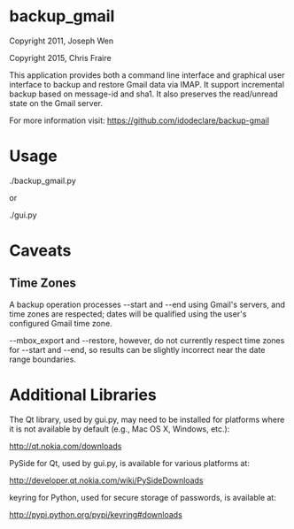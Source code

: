 # backup_gmail #

Copyright 2011, Joseph Wen

Copyright 2015, Chris Fraire

This application provides both a command line interface and graphical user
interface to backup and restore Gmail data via IMAP. It support incremental
backup based on message-id and sha1. It also preserves the read/unread state
on the Gmail server.

For more information visit:
https://github.com/idodeclare/backup-gmail

Usage 
=====
./backup_gmail.py

or

./gui.py

Caveats 
=======

Time Zones
----------
  A backup operation processes --start and --end using Gmail's servers,
and time zones are respected; dates will be qualified using the user's
configured Gmail time zone.

  --mbox_export and --restore, however, do not currently respect time 
zones for --start and --end, so results can be slightly incorrect near
the date range boundaries.


Additional Libraries 
====================

The Qt library, used by gui.py, may need to be installed for platforms
where it is not available by default (e.g., Mac OS X, Windows, etc.):

  http://qt.nokia.com/downloads

PySide for Qt, used by gui.py, is available for various platforms at:

  http://developer.qt.nokia.com/wiki/PySideDownloads

keyring for Python, used for secure storage of passwords, is available at:

  http://pypi.python.org/pypi/keyring#downloads
